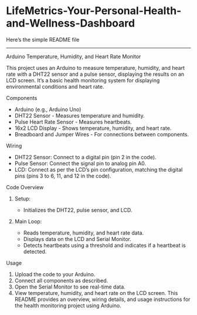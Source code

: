 # LifeMetrics-Your-Personal-Health-and-Wellness-Dashboard
Here’s the  simple README file 

---

Arduino Temperature, Humidity, and Heart Rate Monitor

This project uses an Arduino to measure temperature, humidity, and heart rate with a DHT22 sensor and a pulse sensor, displaying the results on an LCD screen. It’s a basic health monitoring system for displaying environmental conditions and heart rate.

Components

- Arduino (e.g., Arduino Uno)
- DHT22 Sensor - Measures temperature and humidity.
- Pulse Heart Rate Sensor - Measures heartbeats.
- 16x2 LCD Display - Shows temperature, humidity, and heart rate.
- Breadboard and Jumper Wires - For connections between components.

 Wiring

- DHT22 Sensor: Connect to a digital pin (pin 2 in the code).
- Pulse Sensor: Connect the signal pin to analog pin A0.
- LCD: Connect as per the LCD’s pin configuration, matching the digital pins (pins 3 to 6, 11, and 12 in the code).

Code Overview

1. Setup:
   - Initializes the DHT22, pulse sensor, and LCD.
   
2. Main Loop:
   - Reads temperature, humidity, and heart rate data.
   - Displays data on the LCD and Serial Monitor.
   - Detects heartbeats using a threshold and indicates if a heartbeat is detected.

Usage

1. Upload the code to your Arduino.
2. Connect all components as described.
3. Open the Serial Monitor to see real-time data.
4. View temperature, humidity, and heart rate on the LCD screen.
This README provides an overview, wiring details, and usage instructions for the health monitoring project using Arduino.
